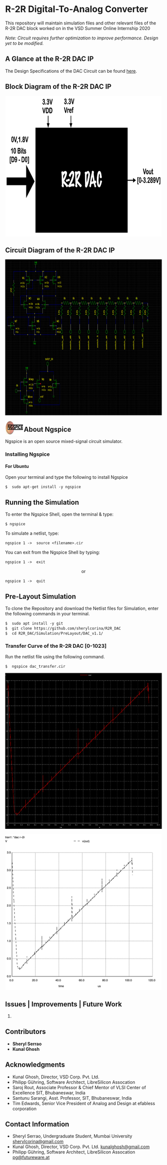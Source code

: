 # R-2R Digital-To-Analog Converter
This repository will maintain simulation files and other relevant files of the R-2R DAC block worked on in the VSD Summer Online Internship 2020

*Note: Circuit requires further optimization to improve performance. Design yet to be modified.*

## A Glance at the R-2R DAC IP

The  Design Specifications of the DAC Circuit can be found [here](/Documentation/Specifications.pdf).


## Block Diagram of the R-2R DAC IP

 <p align="center">
  <img width="750" height="450" src="/Images/block.png">
</p>

## Circuit Diagram of the R-2R DAC IP

 <p align="center">
  <img width="800" height="500" src="/Images/circuit.png">
</p>



<img align="left" width="60" height="50" src=/Images/ng_logo.png>

## About Ngspice 
Ngspice is an open source mixed-signal circuit simulator.

### Installing Ngspice

#### For Ubuntu

Open your terminal and type the following to install Ngspice
```
$  sudo apt-get install -y ngspice
```

## Running the Simulation


To enter the Ngspice Shell, open the terminal & type:
```
$ ngspice
```
To simulate a netlist, type:
```
ngspice 1 ->  source <filename>.cir
```

You can exit from the Ngspice Shell by typing:
```
ngspice 1 ->  exit
```
 <p align="center"> or </p>
 
```
ngspice 1 ->  quit
```

## Pre-Layout Simulation

To clone the Repository and download the Netlist files for Simulation, enter the following commands in your terminal.

```
$  sudo apt install -y git
$  git clone https://github.com/sherylcorina/R2R_DAC
$  cd R2R_DAC/Simulation/PreLayout/DAC_v1.1/
```

### Transfer Curve of the R-2R DAC [0-1023]

Run the netlist file using the following command.

```
$  ngspice dac_transfer.cir
```
 <p align="center">
  <img width="800" height="500" src="/Images/dac_transfer.png">
</p>

 <p align="center">
  <img width="800" height="500" src="/Images/dac_transfer_ps.png">
</p>


## Issues | Improvements | Future Work

1.  

## Contributors 

- **Sheryl Serrao** 
- **Kunal Ghosh** 


## Acknowledgments

- Kunal Ghosh, Director, VSD Corp. Pvt. Ltd.
- Philipp Gühring, Software Architect, LibreSilicon Assocation
- Saroj Rout, Associate Professor & Chief Mentor of VLSI Center of Excellence SIT, Bhubaneswar, India
- Santunu Sarangi, Asst. Professor, SIT, Bhubaneswar, India
- Tim Edwards, Senior Vice President of Analog and Design at efabless corporation

## Contact Information

- Sheryl Serrao, Undergraduate Student, Mumbai University sherylcorina@gmail.com
- Kunal Ghosh, Director, VSD Corp. Pvt. Ltd. kunalghosh@gmail.com
- Philipp Gühring, Software Architect, LibreSilicon Assocation pg@futureware.at
